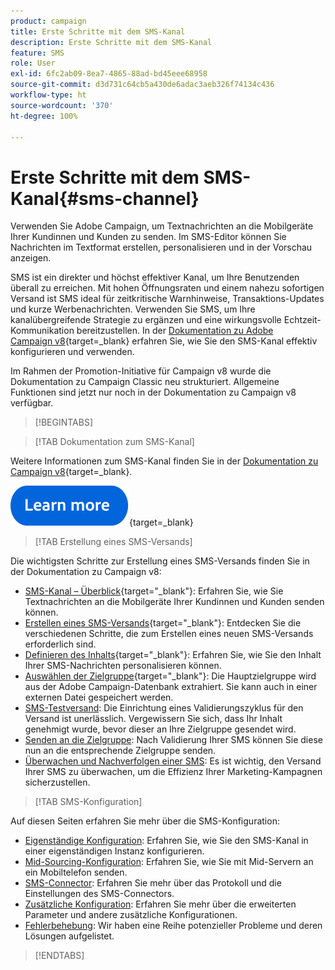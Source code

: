 ```yaml
---
product: campaign
title: Erste Schritte mit dem SMS-Kanal
description: Erste Schritte mit dem SMS-Kanal
feature: SMS
role: User
exl-id: 6fc2ab09-8ea7-4865-88ad-bd45eee68958
source-git-commit: d3d731c64cb5a430de6adac3aeb326f74134c436
workflow-type: ht
source-wordcount: '370'
ht-degree: 100%

---
```


# Erste Schritte mit dem SMS-Kanal{#sms-channel}

Verwenden Sie Adobe Campaign, um Textnachrichten an die Mobilgeräte Ihrer Kundinnen und Kunden zu senden. Im SMS-Editor können Sie Nachrichten im Textformat erstellen, personalisieren und in der Vorschau anzeigen.

SMS ist ein direkter und höchst effektiver Kanal, um Ihre Benutzenden überall zu erreichen. Mit hohen Öffnungsraten und einem nahezu sofortigen Versand ist SMS ideal für zeitkritische Warnhinweise, Transaktions-Updates und kurze Werbenachrichten. Verwenden Sie SMS, um Ihre kanalübergreifende Strategie zu ergänzen und eine wirkungsvolle Echtzeit-Kommunikation bereitzustellen. In der [Dokumentation zu Adobe Campaign v8](https://experienceleague.adobe.com/docs/campaign/campaign-v8/send/sms/sms.html?lang=de){target=_blank} erfahren Sie, wie Sie den SMS-Kanal effektiv konfigurieren und verwenden.

Im Rahmen der Promotion-Initiative für Campaign v8 wurde die Dokumentation zu Campaign Classic neu strukturiert. Allgemeine Funktionen sind jetzt nur noch in der Dokumentation zu Campaign v8 verfügbar.

>[!BEGINTABS]

>[!TAB Dokumentation zum SMS-Kanal]

Weitere Informationen zum SMS-Kanal finden Sie in der [Dokumentation zu Campaign v8](https://experienceleague.adobe.com/docs/campaign/campaign-v8/send/sms/sms.html?lang=de){target=_blank}.


[![Bild](../../assets/do-not-localize/learn-more-button.svg)](https://experienceleague.adobe.com/docs/campaign/campaign-v8/send/sms/sms.html?lang=de){target=_blank}


>[!TAB Erstellung eines SMS-Versands]

Die wichtigsten Schritte zur Erstellung eines SMS-Versands finden Sie in der Dokumentation zu Campaign v8:

* [SMS-Kanal – Überblick](https://experienceleague.adobe.com/docs/campaign/campaign-v8/send/sms/sms.html?lang=de){target="_blank"}: Erfahren Sie, wie Sie Textnachrichten an die Mobilgeräte Ihrer Kundinnen und Kunden senden können.
* [Erstellen eines SMS-Versands](https://experienceleague.adobe.com/de/docs/campaign/campaign-v8/send/sms/create-sms/create-sms){target="_blank"}: Entdecken Sie die verschiedenen Schritte, die zum Erstellen eines neuen SMS-Versands erforderlich sind.
* [Definieren des Inhalts](https://experienceleague.adobe.com/de/docs/campaign/campaign-v8/send/sms/create-sms/sms-content){target="_blank"}: Erfahren Sie, wie Sie den Inhalt Ihrer SMS-Nachrichten personalisieren können.
* [Auswählen der Zielgruppe](https://experienceleague.adobe.com/de/docs/campaign/campaign-v8/send/sms/create-sms/sms-audience){target="_blank"}: Die Hauptzielgruppe wird aus der Adobe Campaign-Datenbank extrahiert. Sie kann auch in einer externen Datei gespeichert werden.
* [SMS-Testversand](https://experienceleague.adobe.com/de/docs/campaign/campaign-v8/send/sms/validate-sms/sms-proofs): Die Einrichtung eines Validierungszyklus für den Versand ist unerlässlich.
Vergewissern Sie sich, dass Ihr Inhalt genehmigt wurde, bevor dieser an Ihre Zielgruppe gesendet wird.
* [Senden an die Zielgruppe](https://experienceleague.adobe.com/docs/campaign/campaign-v8/send/sms/validate-sms/sms-send.html?lang=de): Nach Validierung Ihrer SMS können Sie diese nun an die entsprechende Zielgruppe senden.
* [Überwachen und Nachverfolgen einer SMS](https://experienceleague.adobe.com/de/docs/campaign/campaign-v8/send/sms/sms-monitor): Es ist wichtig, den Versand Ihrer SMS zu überwachen, um die Effizienz Ihrer Marketing-Kampagnen sicherzustellen.


>[!TAB SMS-Konfiguration]

Auf diesen Seiten erfahren Sie mehr über die SMS-Konfiguration:

* [Eigenständige Konfiguration](sms-set-up.md): Erfahren Sie, wie Sie den SMS-Kanal in einer eigenständigen Instanz konfigurieren.
* [Mid-Sourcing-Konfiguration](sms-set-up-mid.md): Erfahren Sie, wie Sie mit Mid-Servern an ein Mobiltelefon senden.
* [SMS-Connector](sms-protocol.md): Erfahren Sie mehr über das Protokoll und die Einstellungen des SMS-Connectors.
* [Zusätzliche Konfiguration](sms-send.md): Erfahren Sie mehr über die erweiterten Parameter und andere zusätzliche Konfigurationen.
* [Fehlerbehebung](troubleshooting-sms.md): Wir haben eine Reihe potenzieller Probleme und deren Lösungen aufgelistet.

>[!ENDTABS]



<!--
Use Adobe Campaign to send personalized SMS messages.

Before starting sending SMS:

* Make sure recipient profiles contain at least a mobile phone in their profile.
* Learn more about the Adobe Campaign [Delivery best practices](delivery-best-practices.md).

The key steps to send a SMS are as follows:

* [Configure the SMS channel](sms-set-up.md)
* [Create a SMS delivery](sms-create.md)
* [Define the audience](sms-create.md#selecting-the-target-population)
* [Define the SMS content](sms-create.md#defining-the-sms-content)
* [Send, monitor and track SMS](sms-send.md)
* [Troubleshoot](troubleshooting-sms.md)

In addition, you need to be familiar with SMS protocol and settings. Walk through the connection set up between Adobe Campaign and a SMPP provider in [this document](sms-protocol.md)

For global information on how to create a delivery, refer to [this section](steps-about-delivery-creation-steps.md).

>[!NOTE]
>
>Adobe Campaign also lets you submit notifications on mobile terminals, via its **Adobe Campaign Mobile App Channel (NMAC)** option. 
> 
>For more on this, refer to the [Get started with mobile app channel](about-mobile-app-channel.md) section.
-->
